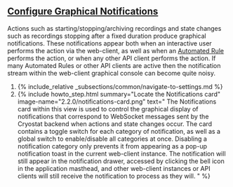 ## [Configure Graphical Notifications](#configure-graphical-notifications)
Actions such as starting/stopping/archiving recordings and state changes such as recordings stopping after a fixed duration
produce graphical notifications. These notifications appear both when an interactive user performs the action via the
web-client, as well as when an [Automated Rule](#create-an-automated-rule) performs the action, or when any other API
client performs the action. If many Automated Rules or other API clients are active then the notification stream within
the web-client graphical console can become quite noisy.

<ol>
  <li>
    {% include_relative _subsections/common/navigate-to-settings.md %}
  </li>
  <li>
    {% include howto_step.html
      summary="Locate the Notifications card"
      image-name="2.2.0/notifications-card.png"
      text="
        The Notifications card within this view is used to control the graphical display of notifications that
        correspond to WebSocket messages sent by the Cryostat backend when actions and state changes occur. The card
        contains a toggle switch for each category of notification, as well as a global switch to enable/disable all
        categories at once. Disabling a notification category only prevents it from appearing as a pop-up notification
        toast in the current web-client instance. The notification will still appear in the notification drawer, accessed
        by clicking the bell icon in the application masthead, and other web-client instances or API clients will still
        receive the notification to process as they will.
      "
    %}
  </li>
</ol>

